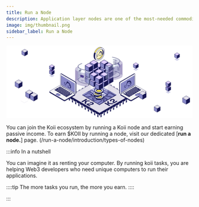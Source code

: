 ```yaml
---
title: Run a Node
description: Application layer nodes are one of the most-needed commodities in Web3.
image: img/thumbnail.png
sidebar_label: Run a Node
---
```


![banner](img/Compute%20Sharing%20Marketplace.svg)

You can join the Koii ecosystem by running a Koii node and start earning passive income. To earn $KOII by running a node, visit our dedicated [**run a node.**] page. (/run-a-node/introduction/types-of-nodes)

:::info In a nutshell

You can imagine it as renting your computer. By running koii tasks, you are helping Web3 developers who need unique computers to run their applications.

::::tip
The more tasks you run, the more you earn.
::::

:::
